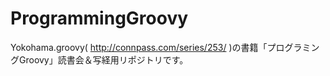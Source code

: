 # ProgrammingGroovy
Yokohama.groovy( http://connpass.com/series/253/ )の書籍「プログラミングGroovy」読書会＆写経用リポジトリです。

